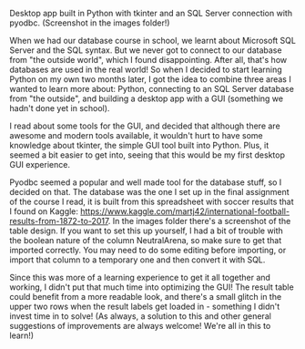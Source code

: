 Desktop app built in Python with tkinter and an SQL Server connection with pyodbc. (Screenshot in the images folder!)

When we had our database course in school, we learnt about Microsoft SQL Server and the SQL syntax. But we never got to connect to our database from "the outside world", which I found disappointing. After all, that's how databases are used in the real world! So when I decided to start learning Python on my own two months later, I got the idea to combine three areas I wanted to learn more about: Python, connecting to an SQL Server database from "the outside", and building a desktop app with a GUI (something we hadn't done yet in school).

I read about some tools for the GUI, and decided that although there are awesome and modern tools available, it wouldn't hurt to have some knowledge about tkinter, the simple GUI tool built into Python. Plus, it seemed a bit easier to get into, seeing that this would be my first desktop GUI experience.

Pyodbc seemed a popular and well made tool for the database stuff, so I decided on that. The database was the one I set up in the final assignment of the course I read, it is built from this spreadsheet with soccer results that I found on Kaggle: https://www.kaggle.com/martj42/international-football-results-from-1872-to-2017. In the images folder there's a screenshot of the table design. If you want to set this up yourself, I had a bit of trouble with the boolean nature of the column NeutralArena, so make sure to get that imported correctly. You may need to do some editing before importing, or import that column to a temporary one and then convert it with SQL.

Since this was more of a learning experience to get it all together and working, I didn't put that much time into optimizing the GUI! The result table could benefit from a more readable look, and there's a small glitch in the upper two rows when the result labels get loaded in - something I didn't invest time in to solve! (As always, a solution to this and other general suggestions of improvements are always welcome! We're all in this to learn!)

